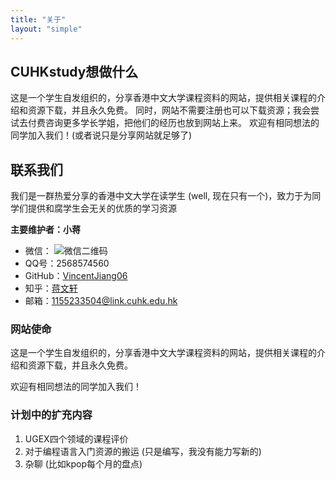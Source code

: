 ```yaml
---
title: "关于"
layout: "simple"
---
```


## CUHKstudy想做什么

这是一个学生自发组织的，分享香港中文大学课程资料的网站，提供相关课程的介绍和资源下载，并且永久免费。
同时，网站不需要注册也可以下载资源；我会尝试去付费咨询更多学长学姐，把他们的经历也放到网站上来。
欢迎有相同想法的同学加入我们！(或者说只是分享网站就足够了)

## 联系我们

我们是一群热爱分享的香港中文大学在读学生 (well, 现在只有一个)，致力于为同学们提供和腐学生会无关的优质的学习资源

**主要维护者：小蒋**
- 微信：
![微信二维码](./img/wechat_info.jpg)
- QQ号：2568574560
- GitHub：[VincentJiang06](https://github.com/VincentJiang06)
- 知乎：[蒋文轩](https://www.zhihu.com/people/jiang-wen-xuan-73-92)
- 邮箱：1155233504@link.cuhk.edu.hk

### 网站使命

这是一个学生自发组织的，分享香港中文大学课程资料的网站，提供相关课程的介绍和资源下载，并且永久免费。

欢迎有相同想法的同学加入我们！

### 计划中的扩充内容
1. UGEX四个领域的课程评价
2. 对于编程语言入门资源的搬运 (只是编写，我没有能力写新的)
3. 杂聊 (比如kpop每个月的盘点)